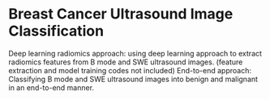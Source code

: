 # Breast Cancer Ultrasound Image Classification 

Deep learning radiomics approach: using deep learning approach to extract radiomics features from B mode and SWE ultrasound images. (feature extraction and model training codes not included)
End-to-end approach: Classifying B mode and SWE ultrasound images into benign and malignant in an end-to-end manner. 



